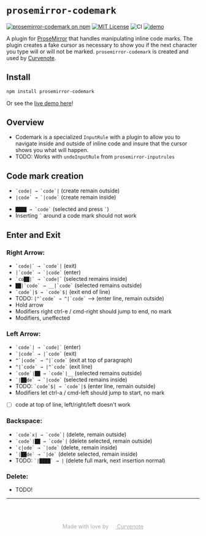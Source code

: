 # `prosemirror-codemark`

[![prosemirror-codemark on npm](https://img.shields.io/npm/v/prosemirror-codemark.svg)](https://www.npmjs.com/package/prosemirror-codemark)
[![MIT License](https://img.shields.io/badge/license-MIT-blue.svg)](https://github.com/curvenote/prosemirror-codemark/blob/master/LICENSE)
![CI](https://github.com/curvenote/prosemirror-codemark/workflows/CI/badge.svg)
[![demo](https://img.shields.io/badge/live-demo-blue)](https://curvenote.github.io/prosemirror-codemark/)

A plugin for [ProseMirror](https://prosemirror.net/) that handles manipulating inline code marks.
The plugin creates a fake cursor as necessary to show you if the next character you type will or will not be marked.
`prosemirror-codemark` is created and used by [Curvenote](https://curvenote.com).

## Install

```bash
npm install prosemirror-codemark
```

Or see the [live demo here](https://curvenote.github.io/prosemirror-codemark/)!

## Overview

- Codemark is a specialized `InputRule` with a plugin to allow you to navigate inside and outside of inline code and insure that the cursor shows you what will happen.
- TODO: Works with `undoInputRule` from `prosemirror-inputrules`

## Code mark creation

- `` `code| → `code`| `` (create remain outside)
- `` |code` → `|code` `` (create remain inside)

* `` ████ → `code` `` (selected and press `` ` ``)
* Inserting `` ` `` around a code mark should not work

## Enter and Exit

### Right Arrow:

- `` `code|` → `code`| `` (exit)
- `` |`code` → `|code` `` (enter)
- `` `co██|` → `code|` `` (selected remains inside)
- `` ██|`code` → __|`code` `` (selected remains outside)
- `` `code`|$ → `code`$| `` (exit end of line)
- TODO: `` |^`code` → ^|`code` `` --> (enter line, remain outside)
- Hold arrow
- Modifiers right ctrl-e / cmd-right should jump to end, no mark
- Modifiers, uneffected

### Left Arrow:

- `` `code`| → `code|` `` (enter)
- `` `|code` → |`code` `` (exit)
- `` ^`|code` → ^|`code` `` (exit at top of paragraph)
- `` ^|`code` → |^`code` `` (exit line)
- `` `code`|██ → `code`|__ `` (selected remains outside)
- `` `|██de` → `|code` `` (selected remains inside)
- TODO: `` `code`$| → `code`|$ `` (enter line, remain outside)
- Modifiers let ctrl-a / cmd-left should jump to start, no mark

* [ ] code at top of line, left/right/left doesn't work

### Backspace:

- `` `code`x| → `code`| `` (delete, remain outside)
- `` `code`|██ → `code`| `` (delete selected, remain outside)
- `` `c|ode` → `|ode` `` (delete, remain inside)
- `` `|██de` → `|de` `` (delete selected, remain inside)
- TODO: `` `|████` → | `` (delete full mark, next insertion normal)

### Delete:

- TODO!

---

<p style="text-align: center; color: #aaa; padding-top: 50px">
  Made with love by
  <a href="https://curvenote.com" target="_blank" style="color: #aaa">
    <img src="https://curvenote.dev/images/icon.png" style="height: 1em" /> Curvenote
  </a>
</p>
